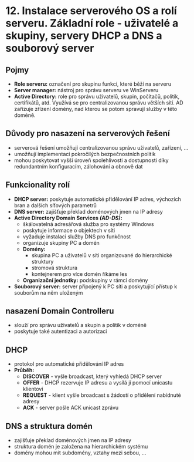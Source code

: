 # 12. Instalace serverového OS a rolí serveru. Základní role - uživatelé a skupiny, servery DHCP a DNS a souborový server

## Pojmy
- **Role serveru:** označení pro skupinu funkcí, které běží na serveru
- **Server manager:** nástroj pro správu serveru ve WinServeru
- **Active Directory:** role pro správu uživatelů, skupin, počítačů, politik, certifikátů, atd. Využívá se pro centralizovanou správu větších sítí. AD zařizuje zřízení domény, nad kterou se potom spravují služby v této doméně.

## Důvody pro nasazení na serverových řešení
- serverová řešení umožňují centralizovanou správu uživatelů, zařízení, ...
- umožňují implementaci pokročilých bezpečnostních politik
- mohou poskytovat vyšší úroveň spolehlivosti a dostupnosti díky redundantním konfiguracím, zálohování a obnově dat

## Funkcionality rolí
- **DHCP server:** poskytuje automatické přidělování IP adres, výchozích bran a dalších síťových parametrů
- **DNS server:** zajišťuje překlad doménových jmen na IP adresy
- **Active Directory Domain Services _(AD-DS)_:**
  - škálovatelná adresářová služba pro systémy Windows
  - poskytuje informace o objektech v síti
  - vyžaduje instalaci služby DNS pro funkčnost
  - organizuje skupiny PC a domén
  - **Domény:**
    - skupina PC a uživatelů v síti organizované do hierarchické struktury
    - stromová struktura
    - kontejnerem pro více domén říkáme les
  - **Organizační jednotky:** podskupiny v rámci domény
- **Souborový server:** server připojený k PC síti a poskytující přístup k souborům na něm uloženým

## nasazení Domain Controlleru
- slouží pro správu uživatelů a skupin a politik v doméně
- poskytuje také autentizaci a autorizaci

## DHCP
- protokol pro automatické přidělování IP adres
- **Průběh:**
  -  **DISCOVER** - vyšle broadcast, který vyhledá DHCP server
  -  **OFFER** - DHCP rezervuje IP adresu a vysílá jí pomocí unicastu klientovi
  -  **REQUEST** - klient vyšle broadcast s žádostí o přidělení nabídnuté adresy
  -  **ACK** - server pošle ACK unicast zprávu 

## DNS a struktura domén
- zajišťuje překlad doménových jmen na IP adresy
- struktura domén je založena na hierarchickém systému
- domény mohou mít subdomény, vztahy mezi sebou, ...
